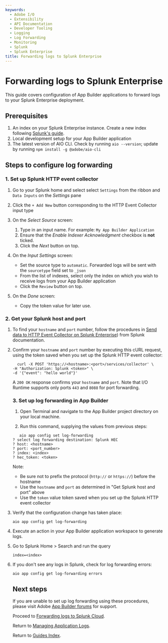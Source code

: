 ```yaml
---
keywords:
  - Adobe I/O
  - Extensibility
  - API Documentation
  - Developer Tooling
  - Logging
  - Log Forwarding
  - Monitoring
  - Splunk
  - Splunk Enterprise
title: Forwarding logs to Splunk Enterprise
---
```


# Forwarding logs to Splunk Enterprise

This guide covers configuration of App Builder applications to forward logs to your Splunk Enterprise deployment.

## Prerequisites

1. An index on your Splunk Enterprise instance. Create a new index following [Splunk's guide](https://docs.splunk.com/Documentation/Splunk/8.2.4/Indexer/Setupmultipleindexes).
2. Local development setup for your App Builder application
3. The latest version of AIO CLI. Check by running `aio --version`; update by running `npm install -g @adobe/aio-cli`

## Steps to configure log forwarding

### 1. Set up Splunk HTTP event collector

1. Go to your Splunk home and select select `Settings` from the ribbon and `Data Inputs` on the *Settings* pane

2. Click the `+ Add New` button corresponding to the HTTP Event Collector input type

3. On the _Select Source_ screen:
   
   1. Type in an input name. For example: `My App Builder Application` 
   2. Ensure that the _Enable Indexer Acknowledgment_ checkbox is **not** ticked.
   3. Click the _Next_ button on top.

4. On the *Input Settings* screen:
   
   - Set the source type to `automatic`. Forwarded logs will be sent with the `sourcetype` field set to `_json`
   - From the list of indexes, select only the index on which you wish to receive logs from your App Builder application
   - Click the `Review` button on top.

5. On the *Done* screen:
   
   - Copy the token value for later use.

### 2. Get your Splunk host and port

1. To find your `hostname` and `port` number, follow the procedures in [Send data to HTTP Event Collector on Splunk Enterprise](https://docs.splunk.com/Documentation/Splunk/8.2.4/Data/UsetheHTTPEventCollector#Send_data_to_HTTP_Event_Collector_on_Splunk_Enterprise)) from Splunk documentation.

2. Confirm your `hostname` and `port` number by executing this cURL request, using the token saved when you set up the Splunk HTTP event collector:
   
   ```
     curl -X POST 'https://<hostname>:<port>/services/collector' \     
   -H "Authorization: Splunk <token>" \
   -d '{"event": "hello world"}'
   ```
   
   A `200 OK` response confirms your `hostname` and `port`. Note that I/O Runtime supports only ports `443` and `8088` for port forwarding.
   
   ### 3. Set up log forwarding in App Builder
   
   1. Open Terminal and navigate to the App Builder project directory on your local machine.
   
   2. Run this command, supplying the values from previous steps:
   
   ```
      aio app config set log-forwarding
   ? select log forwarding destination: Splunk HEC
   ? host: <hostname>
   ? port: <port_number>
   ? index: <index>
   ? hec_token: <token>
   ```
   
   Note:
   
   - Be sure not to prefix the protocol (`http://` or `https://`) before the hostname
   - Use the `hostname` and `port` as determined in "Get Splunk host and port" above
   - Use the `token` value token saved when you set up the Splunk HTTP event collector

3. Verify that the configuration change has taken place:
   
   ```
   aio app config get log-forwarding
   ```

4. Execute an action in your App Builder application workspace to generate logs.

5. Go to Splunk Home > Search and run the query 
   
   ```
   index=<index>
   ```

6. If you don't see any logs in Splunk, check for log forwarding errors:
   
   ```
   aio app config get log-forwarding errors
   ```
   
   ## Next steps
   
   If you are unable to set up log forwarding using these procedures, please visit Adobe [App Builder forums](https://experienceleaguecommunities.adobe.com/t5/app-builder/ct-p/app-builder) for support.
   
   Proceed to [Forwarding logs to Splunk Cloud](splunk_cloud.md).
   
   Return to [Managing Application Logs](logging.md).
   
   Return to [Guides Index](../../guides_index.md).
